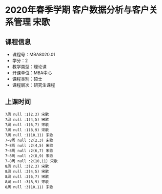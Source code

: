# 2020年春季学期 客户数据分析与客户关系管理 宋歌






## 课程信息

- 课程号：MBA8020.01
- 学分：2
- 教学类型：理论课
- 开课单位：MBA中心
- 课程类别：硕士
- 课程层次：研究生课程

## 上课时间

```
7周 null :1(2,3) 宋歌
7周 null :1(4,5) 宋歌
7周 null :1(6,7) 宋歌
7周 null :1(8,9) 宋歌
7周 null :1(10,11) 宋歌
7~8周 null :2(2,3) 宋歌
7~8周 null :2(4,5) 宋歌
7~8周 null :2(6,7) 宋歌
7~8周 null :2(8,9) 宋歌
7~8周 null :2(10,11) 宋歌
8周 null :3(2,3) 宋歌
8周 null :3(4,5) 宋歌
8周 null :3(6,7) 宋歌
8周 null :3(8,9) 宋歌
8周 null :3(10,11) 宋歌
```

